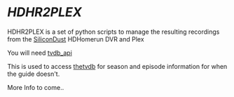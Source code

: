 # *HDHR2PLEX*
HDHR2PLEX is a set of python scripts to manage the resulting recordings from the [SiliconDust](http://www.silicondust.comhttp://www.silicondust.com) HDHomerun DVR and Plex

You will need [tvdb_api](https://github.com/dbr/tvdb_api/)

This is used to access [thetvdb]([http://www.thetvdb.com]) for season and episode information for when the guide doesn't.

More Info to come..